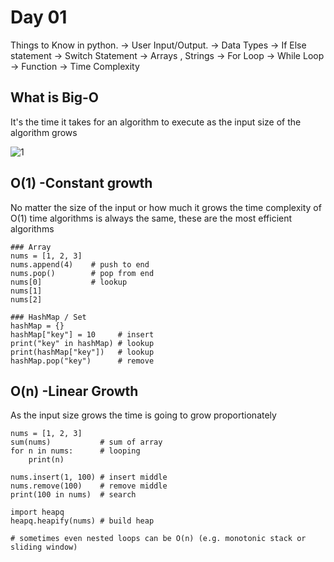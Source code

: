# Day 01

Things to Know in python.
→ User Input/Output.
→ Data Types
→ If Else statement
→ Switch Statement
→ Arrays , Strings
→ For Loop
→ While Loop
→ Function
→ Time Complexity


## What is Big-O
It's the time it takes for an algorithm to execute as the input size of the algorithm grows

![1](img/1.png)

## O(1) -Constant growth
No matter the size of the input or how much it grows the time complexity of O(1) time algorithms is always the same, these are the most efficient algorithms

```
### Array
nums = [1, 2, 3]
nums.append(4)    # push to end
nums.pop()        # pop from end
nums[0]           # lookup
nums[1]
nums[2]

### HashMap / Set
hashMap = {}
hashMap["key"] = 10     # insert
print("key" in hashMap) # lookup
print(hashMap["key"])   # lookup
hashMap.pop("key")      # remove
```

## O(n) -Linear Growth
As the input size grows the time is going to grow proportionately 

```
nums = [1, 2, 3]
sum(nums)           # sum of array
for n in nums:      # looping
    print(n)

nums.insert(1, 100) # insert middle
nums.remove(100)    # remove middle
print(100 in nums)  # search

import heapq
heapq.heapify(nums) # build heap

# sometimes even nested loops can be O(n) (e.g. monotonic stack or sliding window)
```
